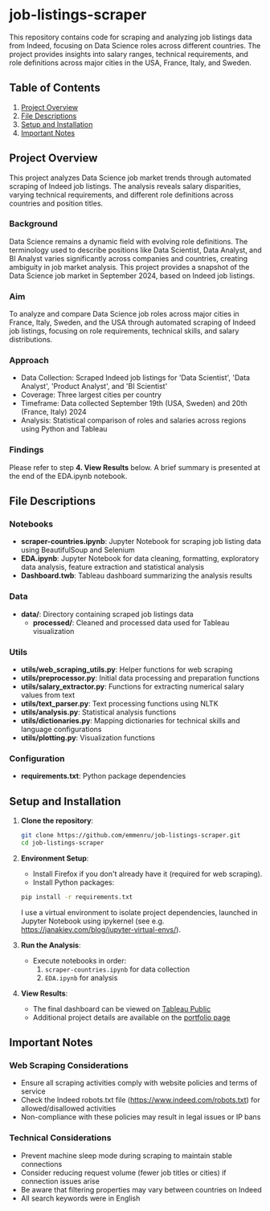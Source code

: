 # job-listings-scraper

This repository contains code for scraping and analyzing job listings data from Indeed, focusing on Data Science roles across different countries. The project provides insights into salary ranges, technical requirements, and role definitions across major cities in the USA, France, Italy, and Sweden.

## Table of Contents
1. [Project Overview](#project-overview)
2. [File Descriptions](#file-descriptions)
3. [Setup and Installation](#setup-and-installation)
4. [Important Notes](#important-notes)

## Project Overview

This project analyzes Data Science job market trends through automated scraping of Indeed job listings. The analysis reveals salary disparities, varying technical requirements, and different role definitions across countries and position titles.

### Background
Data Science remains a dynamic field with evolving role definitions. The terminology used to describe positions like Data Scientist, Data Analyst, and BI Analyst varies significantly across companies and countries, creating ambiguity in job market analysis. This project provides a snapshot of the Data Science job market in September 2024, based on Indeed job listings.

### Aim
To analyze and compare Data Science job roles across major cities in France, Italy, Sweden, and the USA through automated scraping of Indeed job listings, focusing on role requirements, technical skills, and salary distributions.

### Approach
- Data Collection: Scraped Indeed job listings for 'Data Scientist', 'Data Analyst', 'Product Analyst', and 'BI Scientist'
- Coverage: Three largest cities per country
- Timeframe: Data collected September 19th (USA, Sweden) and 20th (France, Italy) 2024
- Analysis: Statistical comparison of roles and salaries across regions using Python and Tableau

### Findings
Please refer to step **4. View Results** below. A brief summary is presented at the end of the EDA.ipynb notebook.  

## File Descriptions

### Notebooks
- **scraper-countries.ipynb**: Jupyter Notebook for scraping job listing data using BeautifulSoup and Selenium
- **EDA.ipynb**: Jupyter Notebook for data cleaning, formatting, exploratory data analysis, feature extraction and statistical analysis
- **Dashboard.twb**: Tableau dashboard summarizing the analysis results

### Data
- **data/**: Directory containing scraped job listings data
  - **processed/**: Cleaned and processed data used for Tableau visualization

### Utils
- **utils/web_scraping_utils.py**: Helper functions for web scraping
- **utils/preprocessor.py**: Initial data processing and preparation functions
- **utils/salary_extractor.py**: Functions for extracting numerical salary values from text
- **utils/text_parser.py**: Text processing functions using NLTK
- **utils/analysis.py**: Statistical analysis functions
- **utils/dictionaries.py**: Mapping dictionaries for technical skills and language configurations
- **utils/plotting.py**: Visualization functions

### Configuration
- **requirements.txt**: Python package dependencies

## Setup and Installation

1. **Clone the repository**:
    ```bash
    git clone https://github.com/emmenru/job-listings-scraper.git
    cd job-listings-scraper
    ```

2. **Environment Setup**:
    - Install Firefox if you don't already have it (required for web scraping). 
    - Install Python packages:
    ```bash
    pip install -r requirements.txt
    ```
    I use a virtual environment to isolate project dependencies, launched in Jupyter Notebook using ipykernel (see e.g. https://janakiev.com/blog/jupyter-virtual-envs/).

3. **Run the Analysis**:
    - Execute notebooks in order:
        1. `scraper-countries.ipynb` for data collection
        2. `EDA.ipynb` for analysis

4. **View Results**:
    - The final dashboard can be viewed on [Tableau Public](https://public.tableau.com/app/profile/emma.frid/viz/DataScienceJobMarketAnalysis_17340041213390/Dashboard2)
    - Additional project details are available on the [portfolio page](https://sites.google.com/view/emmafrid/project-page-7?authuser=0)

## Important Notes

### Web Scraping Considerations
- Ensure all scraping activities comply with website policies and terms of service
- Check the Indeed robots.txt file (https://www.indeed.com/robots.txt) for allowed/disallowed activities
- Non-compliance with these policies may result in legal issues or IP bans

### Technical Considerations
- Prevent machine sleep mode during scraping to maintain stable connections
- Consider reducing request volume (fewer job titles or cities) if connection issues arise
- Be aware that filtering properties may vary between countries on Indeed
- All search keywords were in English
